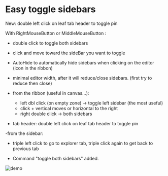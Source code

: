 # Easy toggle sidebars 

New: double left click on leaf tab header to toggle pin
  
With RightMouseButton or MiddleMouseButton :
- double click to toggle both sidebars
- click and move toward the sideBar you want to toggle
- AutoHide to automatically hide sidebars when clicking on the editor (icon in the ribbon)
- minimal editor width, after it will reduce/close sidebars. (first try to reduce then close) 

- from the ribbon (useful in canvas...): 
  - left dbl click (on empty zone) → toggle left sidebar (the most useful)
  - click + vertical moves or horizontal to the right 
  - right double click → both sidebars

- tab header: double left click on leaf tab header to toggle pin

-from the sidebar:
  - triple left click to go to explorer tab, triple click again to get back to previous tab 

- Command "toggle both sidebars" added.

![demo](fix_right_click.gif)
